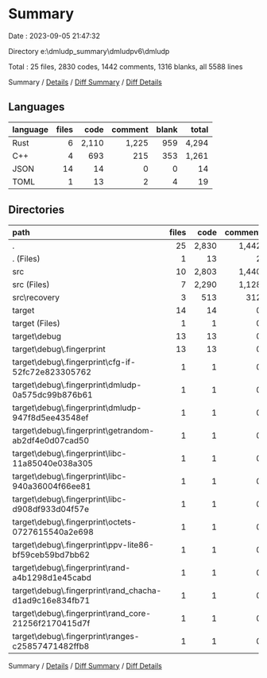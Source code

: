 # Summary

Date : 2023-09-05 21:47:32

Directory e:\\dmludp_summary\\dmludpv6\\dmludp

Total : 25 files,  2830 codes, 1442 comments, 1316 blanks, all 5588 lines

Summary / [Details](details.md) / [Diff Summary](diff.md) / [Diff Details](diff-details.md)

## Languages
| language | files | code | comment | blank | total |
| :--- | ---: | ---: | ---: | ---: | ---: |
| Rust | 6 | 2,110 | 1,225 | 959 | 4,294 |
| C++ | 4 | 693 | 215 | 353 | 1,261 |
| JSON | 14 | 14 | 0 | 0 | 14 |
| TOML | 1 | 13 | 2 | 4 | 19 |

## Directories
| path | files | code | comment | blank | total |
| :--- | ---: | ---: | ---: | ---: | ---: |
| . | 25 | 2,830 | 1,442 | 1,316 | 5,588 |
| . (Files) | 1 | 13 | 2 | 4 | 19 |
| src | 10 | 2,803 | 1,440 | 1,312 | 5,555 |
| src (Files) | 7 | 2,290 | 1,128 | 983 | 4,401 |
| src\\recovery | 3 | 513 | 312 | 329 | 1,154 |
| target | 14 | 14 | 0 | 0 | 14 |
| target (Files) | 1 | 1 | 0 | 0 | 1 |
| target\\debug | 13 | 13 | 0 | 0 | 13 |
| target\\debug\\.fingerprint | 13 | 13 | 0 | 0 | 13 |
| target\\debug\\.fingerprint\\cfg-if-52fc72e823305762 | 1 | 1 | 0 | 0 | 1 |
| target\\debug\\.fingerprint\\dmludp-0a575dc99b876b61 | 1 | 1 | 0 | 0 | 1 |
| target\\debug\\.fingerprint\\dmludp-947f8d5ee43548ef | 1 | 1 | 0 | 0 | 1 |
| target\\debug\\.fingerprint\\getrandom-ab2df4e0d07cad50 | 1 | 1 | 0 | 0 | 1 |
| target\\debug\\.fingerprint\\libc-11a85040e038a305 | 1 | 1 | 0 | 0 | 1 |
| target\\debug\\.fingerprint\\libc-940a36004f66ee81 | 1 | 1 | 0 | 0 | 1 |
| target\\debug\\.fingerprint\\libc-d908df933d04f57e | 1 | 1 | 0 | 0 | 1 |
| target\\debug\\.fingerprint\\octets-0727615540a2e698 | 1 | 1 | 0 | 0 | 1 |
| target\\debug\\.fingerprint\\ppv-lite86-bf59ceb59bd7bb62 | 1 | 1 | 0 | 0 | 1 |
| target\\debug\\.fingerprint\\rand-a4b1298d1e45cabd | 1 | 1 | 0 | 0 | 1 |
| target\\debug\\.fingerprint\\rand_chacha-d1ad9c16e834fb71 | 1 | 1 | 0 | 0 | 1 |
| target\\debug\\.fingerprint\\rand_core-21256f2170415d7f | 1 | 1 | 0 | 0 | 1 |
| target\\debug\\.fingerprint\\ranges-c25857471482ffb8 | 1 | 1 | 0 | 0 | 1 |

Summary / [Details](details.md) / [Diff Summary](diff.md) / [Diff Details](diff-details.md)